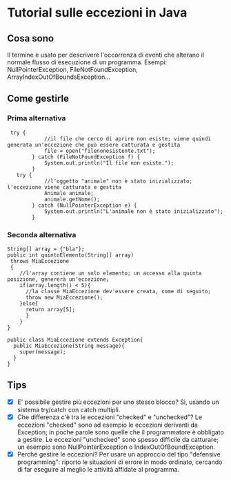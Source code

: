 # Tutorial sulle eccezioni in Java

## Cosa sono

Il termine è usato per descrivere l'occorrenza di eventi che alterano il normale flusso di esecuzione di un programma. 
Esempi: NullPointerException, FileNotFoundException, ArrayIndexOutOfBoundsException...

## Come gestirle

### Prima alternativa

```
 try {
            //il file che cerco di aprire non esiste; viene quindi generata un'eccezione che può essere catturata e gestita
            file = open("filenonesistente.txt");
        } catch (FileNotFoundException f) {
            System.out.println("Il file non esiste.");
        }
   try {
            //l'oggetto "animale" non è stato inizializzato; l'eccezione viene catturata e gestita
            Animale animale;
            animale.getNome();
        } catch (NullPointerException e) {
            System.out.println("L'animale non è stato inizializzato");
        }
```

### Seconda alternativa

```
String[] array = {"bla"};
public int quintoElemento(String[] array)
 throws MiaEccezione
 {
    //l'array contiene un solo elemento; un accesso alla quinta posizione, genererà un'eccezione;
    if(array.length() < 5){
      //la classe MiaEccezione dev'essere creata, come di seguito;
      throw new MiaEccezione();
    }else{
      return array[5];
      }
    }
}

public class MiaEccezione extends Exception{
  public MiaEccezione(String message){
    super(message);
  }
}
```

## Tips
- [X] E' possibile gestire più eccezioni per uno stesso blocco? Sì, usando un sistema try/catch con catch multipli.
- [X] Che differenza c'è tra le eccezioni "checked" e "unchecked"? Le eccezioni "checked" sono ad esempio le eccezioni derivanti da Exception; in poche parole sono quelle che il programmatore è obbligato a gestire. Le eccezioni "unchecked" sono spesso difficile da catturare; un esempio sono NullPointerException o IndexOutOfBoundException.
- [X] Perché gestire le eccezioni? Per usare un approccio del tipo "defensive programming": riporto le situazioni di errore in modo ordinato, cercando di far eseguire al meglio le attività affidate al programma.
